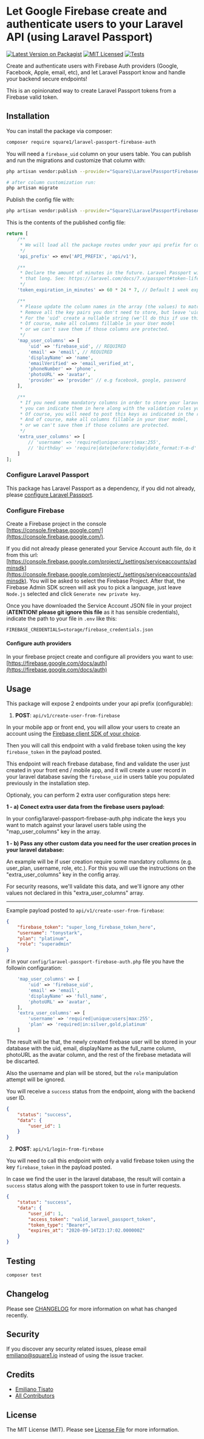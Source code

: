 # Let Google Firebase create and authenticate users to your Laravel API (using Laravel Passport)

[![Latest Version on Packagist](https://img.shields.io/packagist/v/square1-io/laravel-passport-firebase-auth.svg?style=flat-square)](https://packagist.org/packages/square1-io/laravel-passport-firebase-auth)
[![MIT Licensed](https://img.shields.io/badge/license-MIT-brightgreen.svg?style=flat-square)](LICENSE.md)
[![Tests](https://github.com/square1-io/laravel-passport-firebase-auth/workflows/Tests/badge.svg?style=flat-square)](https://github.com/square1-io/laravel-passport-firebase-auth/actions?query=workflow%3ATests+branch%3Amaster)


Create and authenticate users with Firebase Auth providers (Google, Facebook, Apple, email, etc), and let Laravel Passport know and handle your backend secure endpoints!

This is an opinionated way to create Laravel Passport tokens from a Firebase valid token.

## Installation

You can install the package via composer:

```bash
composer require square1/laravel-passport-firebase-auth
```

You will need a `firebase_uid` column on your users table. You can publish and run the migrations and customize that column with:

```bash
php artisan vendor:publish --provider="Square1\LaravelPassportFirebaseAuth\LaravelPassportFirebaseAuthServiceProvider" --tag="migrations"

# after column customization run:
php artisan migrate
```

Publish the config file with:
```bash
php artisan vendor:publish --provider="Square1\LaravelPassportFirebaseAuth\LaravelPassportFirebaseAuthServiceProvider" --tag="config"
```

This is the contents of the published config file:

```php
return [
    /**
     * We will load all the package routes under your api prefix for consistency
     */
    'api_prefix' => env('API_PREFIX', 'api/v1'),

    /**
     * Declare the amount of minutes in the future. Laravel Passport will create a token that endures
     * that long. See: https://laravel.com/docs/7.x/passport#token-lifetimes
     */
    'token_expiration_in_minutes' => 60 * 24 * 7, // Default 1 week expiration

    /**
     * Please update the column names in the array (the values) to match your users database columns.
     * Remove all the key pairs you don't need to store, but leave 'uid' and 'email', we need them!
     * For the 'uid' create a nullable string (we'll do this if use this package migrations)
     * Of course, make all columns fillable in your User model
     * or we can't save them if those columns are protected.
     */
    'map_user_columns' => [
        'uid' => 'firebase_uid', // REQUIRED
        'email' => 'email', // REQUIRED
        'displayName' => 'name',
        'emailVerified' => 'email_verified_at',
        'phoneNumber' => 'phone',
        'photoURL' => 'avatar',
        'provider' => 'provider' // e.g facebook, google, password
    ],

    /**
     * If you need some mandatory columns in order to store your laravel user model,
     * you can indicate them in here along with the validation rules you need.
     * Of course, you will need to post this keys as indicated in the readme.
     * And of course, make all columns fillable in your User model,
     * or we can't save them if those columns are protected.
     */
    'extra_user_columns' => [
        // 'username' => 'required|unique:users|max:255',
        // 'birthday' => 'require|date|before:today|date_format:Y-m-d'
    ]
];
```

### Configure Laravel Passport

This package has Laravel Passport as a dependency, if you did not already, please [configure Laravel Passport](https://laravel.com/docs/7.x/passport).

### Configure Firebase

Create a Firebase project in the console [https://console.firebase.google.com/](https://console.firebase.google.com/).

If you did not already please generated your Service Account auth file, do it from this url: [https://console.firebase.google.com/project/_/settings/serviceaccounts/adminsdk](https://console.firebase.google.com/project/_/settings/serviceaccounts/adminsdk). You will be asked to select the Firebase Project.
After that, the Firebase Admin SDK screen will ask you to pick a language, just leave `Node.js` selected and click `Generate new private key`.

Once you have downloaded the Service Account JSON file in your project (**ATENTION! please git ignore this file** as it has sensible credentials), indicate the path to your file in `.env` like this:

```
FIREBASE_CREDENTIALS=storage/firebase_credentials.json
```

#### Configure auth providers

In your firebase project create and configure all providers you want to use: [https://firebase.google.com/docs/auth](https://firebase.google.com/docs/auth)

## Usage

This package will expose 2 endpoints under your api prefix (configurable):

1) **POST**: `api/v1/create-user-from-firebase` 

In your mobile app or front end, you will allow your users to create an account using the [Firebase client SDK of your choice](https://firebase.google.com/docs/firestore/client/libraries).

Then you will call this endpoint with a valid firebase token using the key `firebase_token` in the payload posted.

This endpoint will reach firebase database, find and validate the user just created in your front end / mobile app, and it will create a user record in your laravel database saving the `firebase_uid` in users table you populated previously in the installation step.

Optionaly, you can perform 2 extra user configuration steps here:

**1 - a) Conect extra user data from the firebase users payload:**
    
In your config/laravel-passport-firebase-auth.php indicate the keys you want to match against your laravel users table using the "map_user_columns" key in the array.

**1 - b) Pass any other custom data you need for the user creation proces in your laravel database:**

An example will be if user creation require some mandatory collumns (e.g. user_plan, username, role, etc.). For this you will use the instructions on the "extra_user_columns" key in the config array.

For security reasons, we'll validate this data, and we'll ignore any other values not declared in this "extra_user_columns" array.

----
Example payload posted to `api/v1/create-user-from-firebase`:

```json
{
    "firebase_token": "super_long_firebase_token_here",
    "username": "tonystark",
    "plan": "platinum",
    "role": "superadmin"
}
```

if in your `config/laravel-passport-firebase-auth.php` file you have the followin configuration:

```php
    'map_user_columns' => [
        'uid' => 'firebase_uid',
        'email' => 'email',
        'displayName' => 'full_name',
        'photoURL' => 'avatar',
    ],
    'extra_user_columns' => [
        'username' => 'required|unique:users|max:255',
        'plan' => 'required|in:silver,gold,platinum'
    ]
```

The result will be that, the newly created firebase user will be stored in your database with the uid, email, displayName as the full_name column, photoURL as the avatar column, and the rest of the firebase metadata will be discarted.

Also the username and plan will be stored, but the `role` manipulation attempt will be ignored.

You will receive a `success` status from the endpoint, along with the backend user ID.

```json
{
    "status": "success",
    "data": {
        "user_id": 1
    }
}
```

2) **POST**: `api/v1/login-from-firebase` 

You will need to call this endpoint with only a valid firebase token using the key `firebase_token` in the payload posted.

In case we find the user in the laravel database, the result will contain a `success` status along with the passport token to use in furter requests.

```json
{
    "status": "success",
    "data": {
        "user_id": 1,
        "access_token": "valid_laravel_passport_token",
        "token_type": "Bearer",
        "expires_at": "2020-09-14T23:17:02.000000Z"
    }
}
```

## Testing

``` bash
composer test
```

## Changelog

Please see [CHANGELOG](CHANGELOG.md) for more information on what has changed recently.

## Security

If you discover any security related issues, please email emiliano@square1.io instead of using the issue tracker.

## Credits

- [Emiliano Tisato](https://github.com/emilianotisato)
- [All Contributors](../../contributors)

## License

The MIT License (MIT). Please see [License File](LICENSE.md) for more information.
